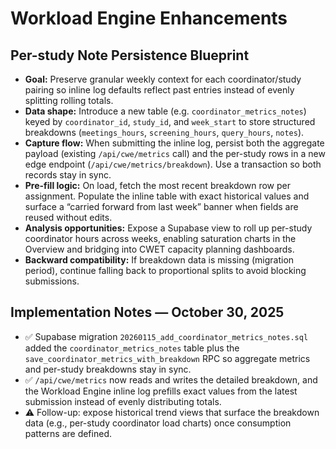 # Workload Engine Enhancements

## Per-study Note Persistence Blueprint

- **Goal:** Preserve granular weekly context for each coordinator/study pairing so inline log defaults reflect past entries instead of evenly splitting rolling totals.
- **Data shape:** Introduce a new table (e.g. `coordinator_metrics_notes`) keyed by `coordinator_id`, `study_id`, and `week_start` to store structured breakdowns (`meetings_hours`, `screening_hours`, `query_hours`, `notes`).
- **Capture flow:** When submitting the inline log, persist both the aggregate payload (existing `/api/cwe/metrics` call) and the per-study rows in a new edge endpoint (`/api/cwe/metrics/breakdown`). Use a transaction so both records stay in sync.
- **Pre-fill logic:** On load, fetch the most recent breakdown row per assignment. Populate the inline table with exact historical values and surface a “carried forward from last week” banner when fields are reused without edits.
- **Analysis opportunities:** Expose a Supabase view to roll up per-study coordinator hours across weeks, enabling saturation charts in the Overview and bridging into CWET capacity planning dashboards.
- **Backward compatibility:** If breakdown data is missing (migration period), continue falling back to proportional splits to avoid blocking submissions.

## Implementation Notes — October 30, 2025

- ✅ Supabase migration `20260115_add_coordinator_metrics_notes.sql` added the `coordinator_metrics_notes` table plus the `save_coordinator_metrics_with_breakdown` RPC so aggregate metrics and per-study breakdowns stay in sync.
- ✅ `/api/cwe/metrics` now reads and writes the detailed breakdown, and the Workload Engine inline log prefills exact values from the latest submission instead of evenly distributing totals.
- ⚠️ Follow-up: expose historical trend views that surface the breakdown data (e.g., per-study coordinator load charts) once consumption patterns are defined.
